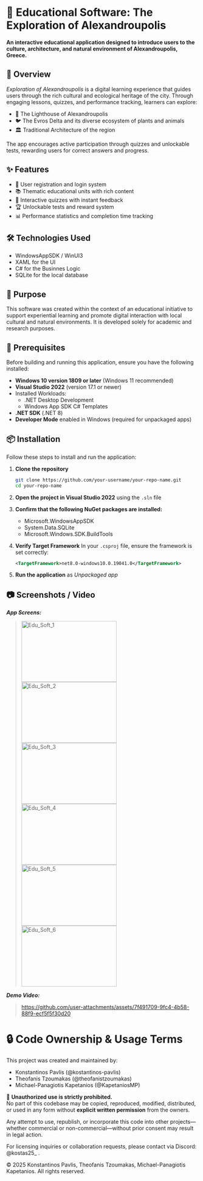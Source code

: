 # 🧭 Educational Software: The Exploration of Alexandroupolis

**An interactive educational application designed to introduce users to the culture, architecture, and natural environment of Alexandroupolis, Greece.**

## 📘 Overview

_Exploration of Alexandroupolis_ is a digital learning experience that guides users through the rich cultural and ecological heritage of the city. Through engaging lessons, quizzes, and performance tracking, learners can explore:

- 🗼 The Lighthouse of Alexandroupolis
- 🐦 The Evros Delta and its diverse ecosystem of plants and animals
- 🏛️ Traditional Architecture of the region

The app encourages active participation through quizzes and unlockable tests, rewarding users for correct answers and progress.

## ✨ Features

- 🔐 User registration and login system  
- 📚 Thematic educational units with rich content  
- 🧠 Interactive quizzes with instant feedback  
- 🏆 Unlockable tests and reward system  
- 📊 Performance statistics and completion time tracking  

## 🛠️ Technologies Used

- WindowsAppSDK / WinUI3
- XAML for the UI
- C# for the Businnes Logic
- SQLite for the local database

## 🚀 Purpose

This software was created within the context of an educational initiative to support experiential learning and promote digital interaction with local cultural and natural environments. It is developed solely for academic and research purposes.


## 🧰 Prerequisites

Before building and running this application, ensure you have the following installed:

- **Windows 10 version 1809 or later** (Windows 11 recommended)
- **Visual Studio 2022** (version 17.1 or newer)
- Installed Workloads:
  - .NET Desktop Development
  - Windows App SDK C# Templates
- **.NET SDK** (.NET 8)
- **Developer Mode** enabled in Windows (required for unpackaged apps)

## 📦 Installation

Follow these steps to install and run the application:

1. **Clone the repository**
   ```bash
   git clone https://github.com/your-username/your-repo-name.git
   cd your-repo-name
2. **Open the project in Visual Studio 2022** using the `.sln` file
3. **Confirm that the following NuGet packages are installed:**
    - Microsoft.WindowsAppSDK
    - System.Data.SQLite
    - Microsoft.Windows.SDK.BuildTools
4. **Verify Target Framework**
     In your `.csproj` file, ensure the framework is set correctly:
   
     ```xml
     <TargetFramework>net8.0-windows10.0.19041.0</TargetFramework>
   
6. **Run the application** as _Unpackaged app_

## 📷 Screenshots / Video

**_App Screens:_**  
> <img width="250" height="160" alt="Edu_Soft_1" src="https://github.com/user-attachments/assets/402e869c-a1c3-486e-bbde-8c784005dee2" />
> <img width="250" height="160" alt="Edu_Soft_2" src="https://github.com/user-attachments/assets/24a95101-96ca-4f81-803d-8b15dc06f12e" />
> <img width="250" height="160" alt="Edu_Soft_3" src="https://github.com/user-attachments/assets/b8c7b131-bebb-494c-84a4-91a550357f6f" />
> <img width="250" height="160" alt="Edu_Soft_4" src="https://github.com/user-attachments/assets/649c353e-96f5-4e94-8a51-d8813fd71bc3" />
> <img width="250" height="160" alt="Edu_Soft_5" src="https://github.com/user-attachments/assets/e1801184-c698-4438-9c33-f733a6f95525" />
> <img width="250" height="160" alt="Edu_Soft_6" src="https://github.com/user-attachments/assets/fb1d5231-7fcc-4840-97b3-7eb1fa10c0f5" />

**_Demo Video:_**

> https://github.com/user-attachments/assets/7f491709-9fc4-4b58-88f9-ecf5f5f30d20


# 🔒 Code Ownership & Usage Terms

This project was created and maintained by:

- Konstantinos Pavlis (@kostantinos-pavlis)
- Theofanis Tzoumakas (@theofanistzoumakas)
- Michael-Panagiotis Kapetanios (@KapetaniosMP)

🚫 **Unauthorized use is strictly prohibited.**  
No part of this codebase may be copied, reproduced, modified, distributed, or used in any form without **explicit written permission** from the owners.

Any attempt to use, republish, or incorporate this code into other projects—whether commercial or non-commercial—without prior consent may result in legal action.

For licensing inquiries or collaboration requests, please contact via Discord: @kostas25_ .

© 2025 Konstantinos Pavlis, Theofanis Tzoumakas, Michael-Panagiotis Kapetanios. All rights reserved.

